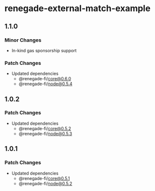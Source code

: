 # renegade-external-match-example

## 1.1.0

### Minor Changes

- In-kind gas sponsorship support

### Patch Changes

- Updated dependencies
  - @renegade-fi/core@0.6.0
  - @renegade-fi/node@0.5.4

## 1.0.2

### Patch Changes

- Updated dependencies
  - @renegade-fi/core@0.5.2
  - @renegade-fi/node@0.5.3

## 1.0.1

### Patch Changes

- Updated dependencies
  - @renegade-fi/core@0.5.1
  - @renegade-fi/node@0.5.2
